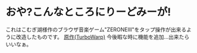 # おや?こんなところにりーどみーが! 
これはこむぎ湖様作のブラウザ音楽ゲーム"ZERONEIII"をタップ操作が出来るように改造したものです。 
[原作(TurboWarp)](https://turbowarp.org/388537072) 
今後暇な時に機能を追加...出来たらいいなぁ。
